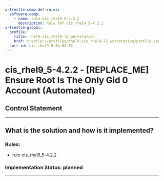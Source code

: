```yaml
---
x-trestle-comp-def-rules:
  software-comp:
    - name: rule-cis_rhel9_5-4.2.2
      description: Rule for cis_rhel9_5-4.2.2
x-trestle-global:
  profile:
    title: rhel9-cis_rhel9-l2_workstation
    href: trestle://profiles/rhel9-cis_rhel9-l2_workstation/profile.json
  sort-id: cis_rhel9_5-04.02.02
---
```


# cis_rhel9_5-4.2.2 - \[REPLACE_ME\] Ensure Root Is The Only Gid 0 Account (Automated)

## Control Statement

______________________________________________________________________

## What is the solution and how is it implemented?

<!-- For implementation status enter one of: implemented, partial, planned, alternative, not-applicable -->

<!-- Note that the list of rules under ### Rules: is read-only and changes will not be captured after assembly to JSON -->

<!-- Add control implementation description here for control: cis_rhel9_5-4.2.2 -->

### Rules:

  - rule-cis_rhel9_5-4.2.2

### Implementation Status: planned

______________________________________________________________________
